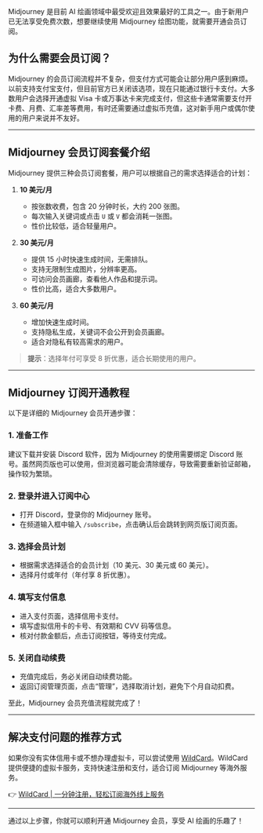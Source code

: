 Midjourney 是目前 AI 绘画领域中最受欢迎且效果最好的工具之一。由于新用户已无法享受免费次数，想要继续使用 Midjourney 绘图功能，就需要开通会员订阅。

## 为什么需要会员订阅？

Midjourney 的会员订阅流程并不复杂，但支付方式可能会让部分用户感到麻烦。以前支持支付宝支付，但目前官方已关闭该选项，现在只能通过银行卡支付。大多数用户会选择开通虚拟 Visa 卡或万事达卡来完成支付，但这些卡通常需要支付开卡费、月费、汇率差等费用，有时还需要通过虚拟币充值，这对新手用户或偶尔使用的用户来说并不友好。

---

## Midjourney 会员订阅套餐介绍

Midjourney 提供三种会员订阅套餐，用户可以根据自己的需求选择适合的计划：

1. **10 美元/月**  
   - 按张数收费，包含 20 分钟时长，大约 200 张图。  
   - 每次输入关键词或点击 `U` 或 `V` 都会消耗一张图。  
   - 性价比较低，适合轻量用户。

2. **30 美元/月**  
   - 提供 15 小时快速生成时间，无需排队。  
   - 支持无限制生成图片，分辨率更高。  
   - 可访问会员画廊，查看他人作品和提示词。  
   - 性价比高，适合大多数用户。

3. **60 美元/月**  
   - 增加快速生成时间。  
   - 支持隐私生成，关键词不会公开到会员画廊。  
   - 适合对隐私有较高需求的用户。

> **提示**：选择年付可享受 8 折优惠，适合长期使用的用户。

---

## Midjourney 订阅开通教程

以下是详细的 Midjourney 会员开通步骤：

### 1. 准备工作
建议下载并安装 Discord 软件，因为 Midjourney 的使用需要绑定 Discord 账号。虽然网页版也可以使用，但浏览器可能会清除缓存，导致需要重新验证邮箱，操作较为繁琐。

### 2. 登录并进入订阅中心
- 打开 Discord，登录你的 Midjourney 账号。  
- 在频道输入框中输入 `/subscribe`，点击确认后会跳转到网页版订阅页面。

### 3. 选择会员计划
- 根据需求选择适合的会员计划（10 美元、30 美元或 60 美元）。  
- 选择月付或年付（年付享 8 折优惠）。

### 4. 填写支付信息
- 进入支付页面，选择信用卡支付。  
- 填写虚拟信用卡的卡号、有效期和 CVV 码等信息。  
- 核对付款金额后，点击订阅按钮，等待支付完成。

### 5. 关闭自动续费
- 充值完成后，务必关闭自动续费功能。  
- 返回订阅管理页面，点击“管理”，选择取消计划，避免下个月自动扣费。

至此，Midjourney 会员充值流程就完成了！

---

## 解决支付问题的推荐方式

如果你没有实体信用卡或不想办理虚拟卡，可以尝试使用 [WildCard](https://bit.ly/bewildcard)。WildCard 提供便捷的虚拟卡服务，支持快速注册和支付，适合订阅 Midjourney 等海外服务。

👉 [WildCard | 一分钟注册，轻松订阅海外线上服务](https://bit.ly/bewildcard)

---

通过以上步骤，你就可以顺利开通 Midjourney 会员，享受 AI 绘画的乐趣了！